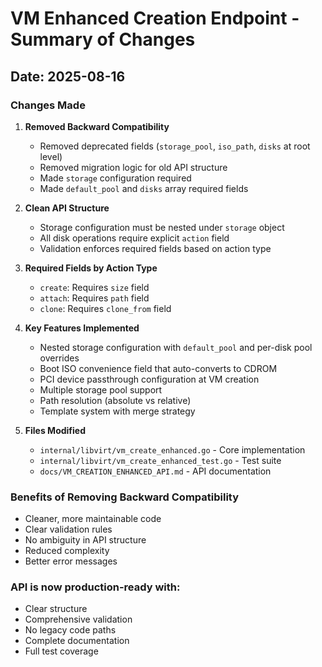 # VM Enhanced Creation Endpoint - Summary of Changes

## Date: 2025-08-16

### Changes Made

1. **Removed Backward Compatibility**
   - Removed deprecated fields (`storage_pool`, `iso_path`, `disks` at root level)
   - Removed migration logic for old API structure
   - Made `storage` configuration required
   - Made `default_pool` and `disks` array required fields

2. **Clean API Structure**
   - Storage configuration must be nested under `storage` object
   - All disk operations require explicit `action` field
   - Validation enforces required fields based on action type

3. **Required Fields by Action Type**
   - `create`: Requires `size` field
   - `attach`: Requires `path` field  
   - `clone`: Requires `clone_from` field

4. **Key Features Implemented**
   - Nested storage configuration with `default_pool` and per-disk pool overrides
   - Boot ISO convenience field that auto-converts to CDROM
   - PCI device passthrough configuration at VM creation
   - Multiple storage pool support
   - Path resolution (absolute vs relative)
   - Template system with merge strategy

5. **Files Modified**
   - `internal/libvirt/vm_create_enhanced.go` - Core implementation
   - `internal/libvirt/vm_create_enhanced_test.go` - Test suite
   - `docs/VM_CREATION_ENHANCED_API.md` - API documentation

### Benefits of Removing Backward Compatibility
- Cleaner, more maintainable code
- Clear validation rules
- No ambiguity in API structure
- Reduced complexity
- Better error messages

### API is now production-ready with:
- Clear structure
- Comprehensive validation
- No legacy code paths
- Complete documentation
- Full test coverage
